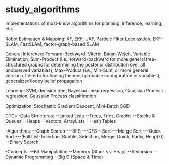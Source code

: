 study_algorithms
================

Implementations of must-know algorithms for planning, inference, learning, etc.

Robot Estimation & Mapping:
KF, EKF, UKF, Particle Filter Localization, EKF-SLAM, FastSLAM, factor-graph-based SLAM

General Inference:
Forward-Backward, Viterbi, Baum-Welch, Variable Elimination, Sum-Product (i.e., forward-backward for more general tree-structured graphs for determining the posterior distribution over all unobserved variables), Max-Product (i.e., Min-Sum, or more general version of Viterbi for finding the most probable configuration of variables), generalized/loopy belief propagation

Learning:
SVM, decision tree, Bayesian linear regression, Gaussian Process regression, Gaussian Process classification

Optimization:
Stochastic Gradient Descent, Mini-Batch SGD

CTCI:
-Data Structures:
--Linked Lists
--Trees, Tries, Graphs
--Stacks & Queues
--Heaps
--Vectors, ArrayLists
--Hash Tables

-Algorithms:
--Graph Search
---BFS
---DFS
--Sort
---Merge Sort
---Quick Sort
---(Full List: Insertion, Bubble, Selection, Merge, Quick, Radix, Heap(?))
--Binary Search

-Concepts:
--Bit Manipulation
--Memory (Stack vs. Heap)
--Recursion
--Dynamic Programming
--Big O (Space & Time)

